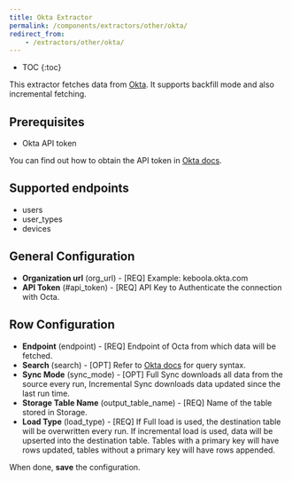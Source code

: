 ```yaml
---
title: Okta Extractor
permalink: /components/extractors/other/okta/
redirect_from:
    - /extractors/other/okta/
---
```


* TOC
{:toc}

This extractor fetches data from [Okta](https://www.okta.com/). It supports backfill mode and also incremental fetching.

## Prerequisites

- Okta API token

You can find out how to obtain the API token in [Okta docs](https://developer.okta.com/docs/guides/create-an-api-token/main).

## Supported endpoints
 
 - users
 - user_types
 - devices

## General Configuration
 - **Organization url** (org_url) - [REQ] Example: keboola.okta.com
 - **API Token** (#api_token) - [REQ] API Key to Authenticate the connection with Octa.


## Row Configuration
 - **Endpoint** (endpoint) - [REQ] Endpoint of Octa from which data will be fetched.
 - **Search** (search) - [OPT] Refer to [Okta docs](https://developer.okta.com/docs/reference/api/users/#list-users-with-search) for query syntax.
 - **Sync Mode** (sync_mode) - [OPT] Full Sync downloads all data from the source every run, Incremental Sync downloads data updated since the last run time.
 - **Storage Table Name** (output_table_name) - [REQ] Name of the table stored in Storage.
 - **Load Type** (load_type) - [REQ] If Full load is used, the destination table will be overwritten every run. If incremental load is used, data will be upserted into the destination table. Tables with a primary key will have rows updated, tables without a primary key will have rows appended.

When done, **save** the configuration. 

